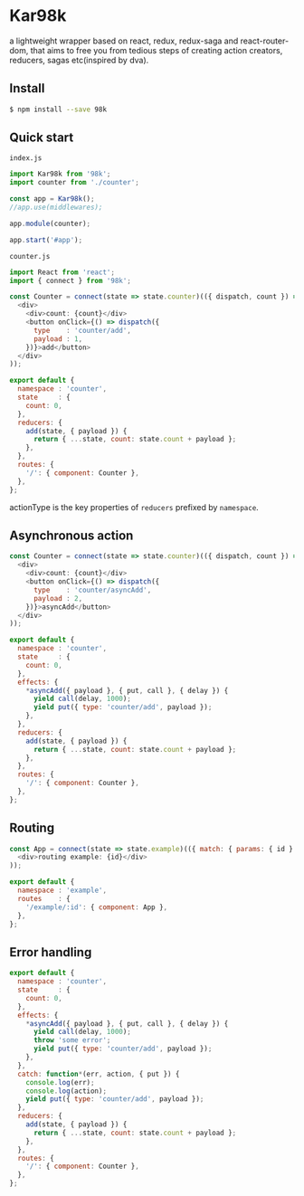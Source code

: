 # Kar98k
a lightweight wrapper based on react, redux, redux-saga and react-router-dom, that aims to free you from tedious steps of creating action creators, reducers, sagas etc(inspired by dva).

## Install
```sh
$ npm install --save 98k
```

## Quick start
`index.js`
```javascript
import Kar98k from '98k';
import counter from './counter';

const app = Kar98k();
//app.use(middlewares);

app.module(counter);

app.start('#app');
```

`counter.js`
```javascript
import React from 'react';
import { connect } from '98k';

const Counter = connect(state => state.counter)(({ dispatch, count }) => (
  <div>
    <div>count: {count}</div>
    <button onClick={() => dispatch({
      type    : 'counter/add',
      payload : 1,
    })}>add</button>
  </div>
));

export default {
  namespace : 'counter',
  state     : {
    count: 0,
  },
  reducers: {
    add(state, { payload }) {
      return { ...state, count: state.count + payload };
    },
  },
  routes: {
    '/': { component: Counter },
  },
};
```
actionType is the key properties of `reducers` prefixed by `namespace`.

## Asynchronous action
```javascript
const Counter = connect(state => state.counter)(({ dispatch, count }) => (
  <div>
    <div>count: {count}</div>
    <button onClick={() => dispatch({
      type    : 'counter/asyncAdd',
      payload : 2,
    })}>asyncAdd</button>
  </div>
));

export default {
  namespace : 'counter',
  state     : {
    count: 0,
  },
  effects: {
    *asyncAdd({ payload }, { put, call }, { delay }) {
      yield call(delay, 1000);
      yield put({ type: 'counter/add', payload });
    },
  },
  reducers: {
    add(state, { payload }) {
      return { ...state, count: state.count + payload };
    },
  },
  routes: {
    '/': { component: Counter },
  },
};
```

## Routing
```javascript
const App = connect(state => state.example)(({ match: { params: { id } } }) => (
  <div>routing example: {id}</div>
));

export default {
  namespace : 'example',
  routes    : {
    '/example/:id': { component: App },
  },
};
```

## Error handling
```javascript
export default {
  namespace : 'counter',
  state     : {
    count: 0,
  },
  effects: {
    *asyncAdd({ payload }, { put, call }, { delay }) {
      yield call(delay, 1000);
      throw 'some error';
      yield put({ type: 'counter/add', payload });
    },
  },
  catch: function*(err, action, { put }) {
    console.log(err);
    console.log(action);
    yield put({ type: 'counter/add', payload });
  },
  reducers: {
    add(state, { payload }) {
      return { ...state, count: state.count + payload };
    },
  },
  routes: {
    '/': { component: Counter },
  },
};
```
